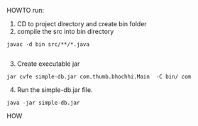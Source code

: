 HOWTO run:

1. CD to project directory and create bin folder
2. compile the src into bin directory
```
javac -d bin src/**/*.java
 
```
3. Create executable jar
```
jar cvfe simple-db.jar com.thumb.bhochhi.Main  -C bin/ com
```
4. Run the simple-db.jar file.
```
java -jar simple-db.jar
```


HOW